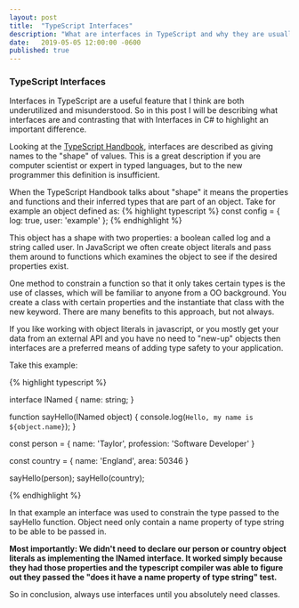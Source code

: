 ```yaml
---
layout: post
title:  "TypeScript Interfaces"
description: "What are interfaces in TypeScript and why they are usually better than classes."
date:   2019-05-05 12:00:00 -0600
published: true
---
```

### TypeScript Interfaces
Interfaces in TypeScript are a useful feature that I think are both underutilized and misunderstood. So in this post I will be describing what interfaces are and contrasting that with Interfaces in C# to highlight an important difference.

Looking at the [TypeScript Handbook](https://www.typescriptlang.org/docs/handbook/interfaces.html), interfaces are described as giving names to the "shape" of values. This is a great description if you are computer scientist or expert in typed languages, but to the new programmer this definition is insufficient.

When the TypeScript Handbook talks about "shape" it means the properties and functions and their inferred types that are part of an object. Take for example an object defined as:
{% highlight typescript %}
const config = {
    log: true,
    user: 'example'
};
{% endhighlight %}

This object has a shape with two properties: a boolean called log and a string called user. In JavaScript we often create object literals and pass them around to functions which examines the object to see if the desired properties exist. 

One method to constrain a function so that it only takes certain types is the use of classes, which will be familiar to anyone from a OO background. You create a class with certain properties and the instantiate that class with the new keyword. There are many benefits to this approach, but not always.

If you like working with object literals in javascript, or you mostly get your data from an external API and you have no need to "new-up" objects then interfaces are a preferred means of adding type safety to your application.

Take this example:

{% highlight typescript %}

interface INamed {
    name: string;
}

function sayHello(INamed object) {
    console.log(`Hello, my name is ${object.name}`);
}

const person = {
    name: 'Taylor',
    profession: 'Software Developer'
}

const country = {
    name: 'England',
    area: 50346
}

sayHello(person);
sayHello(country); 

{% endhighlight %}

In that example an interface was used to constrain the type passed to the sayHello function. Object need only contain a name property of type string to be able to be passed in. 

**Most importantly: We didn't need to declare our person or country object literals as implementing the INamed interface. It worked simply because they had those properties and the typescript compiler was able to figure out they passed the "does it have a name property of type string" test.**

So in conclusion, always use interfaces until you absolutely need classes.
